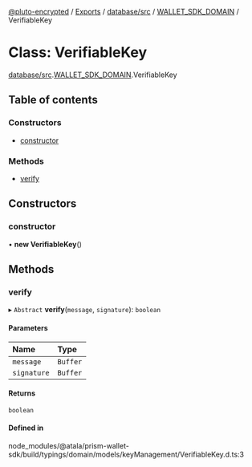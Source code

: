 [@pluto-encrypted](../README.md) / [Exports](../modules.md) / [database/src](../modules/database_src.md) / [WALLET\_SDK\_DOMAIN](../modules/database_src.WALLET_SDK_DOMAIN.md) / VerifiableKey

# Class: VerifiableKey

[database/src](../modules/database_src.md).[WALLET\_SDK\_DOMAIN](../modules/database_src.WALLET_SDK_DOMAIN.md).VerifiableKey

## Table of contents

### Constructors

- [constructor](database_src.WALLET_SDK_DOMAIN.VerifiableKey.md#constructor)

### Methods

- [verify](database_src.WALLET_SDK_DOMAIN.VerifiableKey.md#verify)

## Constructors

### constructor

• **new VerifiableKey**()

## Methods

### verify

▸ `Abstract` **verify**(`message`, `signature`): `boolean`

#### Parameters

| Name | Type |
| :------ | :------ |
| `message` | `Buffer` |
| `signature` | `Buffer` |

#### Returns

`boolean`

#### Defined in

node_modules/@atala/prism-wallet-sdk/build/typings/domain/models/keyManagement/VerifiableKey.d.ts:3
